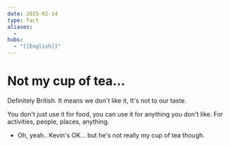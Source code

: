 ```yaml
---
date: 2025-02-14
type: fact
aliases:
  -
hubs:
  - "[[English]]"
---
```


# Not my cup of tea...

Definitely British. It means we don't like it, It's not to our taste.

You don't just use it for food, you can use it for anything you don't like. For activities, people, places, anything.


- Oh, yeah.. Kevin's OK... but he's not really my cup of tea though.







